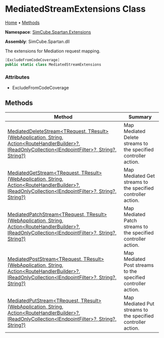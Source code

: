 # MediatedStreamExtensions Class

[Home](../../../README.md) &#x2022; [Methods](#methods)

**Namespace**: [SimCube.Spartan.Extensions](../README.md)

**Assembly**: SimCube\.Spartan\.dll

  
The extensions for Mediation request mapping\.

```csharp
[ExcludeFromCodeCoverage]
public static class MediatedStreamExtensions
```

### Attributes

* ExcludeFromCodeCoverage

## Methods

| Method | Summary |
| ------ | ------- |
| [MediatedDeleteStream\<TRequest, TResult\>(WebApplication, String, Action\<RouteHandlerBuilder\>?, IReadOnlyCollection\<IEndpointFilter\>?, String?, String?)](MediatedDeleteStream/README.md) | Map Mediated Delete streams to the specified controller action\. |
| [MediatedGetStream\<TRequest, TResult\>(WebApplication, String, Action\<RouteHandlerBuilder\>?, IReadOnlyCollection\<IEndpointFilter\>?, String?, String?)](MediatedGetStream/README.md) | Map Mediated Get streams to the specified controller action\. |
| [MediatedPatchStream\<TRequest, TResult\>(WebApplication, String, Action\<RouteHandlerBuilder\>?, IReadOnlyCollection\<IEndpointFilter\>?, String?, String?)](MediatedPatchStream/README.md) | Map Mediated Patch streams to the specified controller action\. |
| [MediatedPostStream\<TRequest, TResult\>(WebApplication, String, Action\<RouteHandlerBuilder\>?, IReadOnlyCollection\<IEndpointFilter\>?, String?, String?)](MediatedPostStream/README.md) | Map Mediated Post streams to the specified controller action\. |
| [MediatedPutStream\<TRequest, TResult\>(WebApplication, String, Action\<RouteHandlerBuilder\>?, IReadOnlyCollection\<IEndpointFilter\>?, String?, String?)](MediatedPutStream/README.md) | Map Mediated Put streams to the specified controller action\. |

